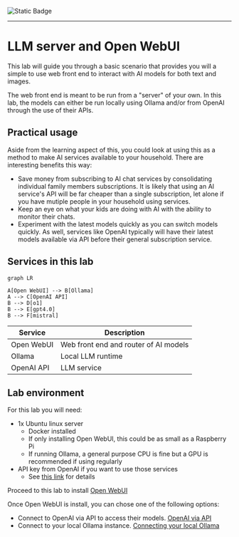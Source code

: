 ![Static Badge](https://img.shields.io/badge/Author-buulam-blue?link=https%3A%2F%2Fgithub.com%2Fbuulam)

---
# LLM server and Open WebUI

This lab will guide you through a basic scenario that provides you will a simple to use web front end to interact with AI models for both text and images.

The web front end is meant to be run from a "server" of your own. In this lab, the models can either be run locally using Ollama and/or from OpenAI through the use of their APIs.

## Practical usage

Aside from the learning aspect of this, you could look at using this as a method to make AI services available to your household. There are interesting benefits this way:

* Save money from subscribing to AI chat services by consolidating individual family members subscriptions. It is likely that using an AI service's API will be far cheaper than a single subscription, let alone if you have mutiple people in your household using services.
* Keep an eye on what your kids are doing with AI with the ability to monitor their chats.
* Experiment with the latest models quickly as you can switch models quickly. As well, services like OpenAI typically will have their latest models available via API before their general subscription service.

## Services in this lab

```mermaid
graph LR

A[Open WebUI] --> B[Ollama]
A --> C[OpenAI API]
B --> D[o1]
B --> E[gpt4.0]
B --> F[mistral]

```


| Service | Description | 
|---------|-------------|
| Open WebUI | Web front end and router of AI models |
| Ollama | Local LLM runtime |
| OpenAI API | LLM service |

## Lab environment

For this lab you will need:
* 1x Ubuntu linux server
  * Docker installed
  * If only installing Open WebUI, this could be as small as a Raspberry Pi
  * If running Ollama, a general purpose CPU is fine but a GPU is recommended if using regularly
* API key from OpenAI if you want to use those services
  * See [this link](https://platform.openai.com/docs/overview) for details

Proceed to this lab to install [Open WebUI](01-openwebui.md)

Once Open WebUI is install, you can chose one of the following options:
- Connect to OpenAI via API to access their models. [OpenAI via API](02-openai.md)
- Connect to your local Ollama instance. [Connecting your local Ollama](03-ollama.md)